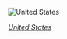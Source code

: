 
![United States](https://www.gstatic.com/prettyearth/assets/full/1975.jpg)

*[United States](https://www.google.com/maps/@37.692936,-100.822341,10z/data=!3m1!1e3)*
